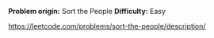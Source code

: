 **Problem origin:** Sort the People
**Difficulty:** Easy

https://leetcode.com/problems/sort-the-people/description/